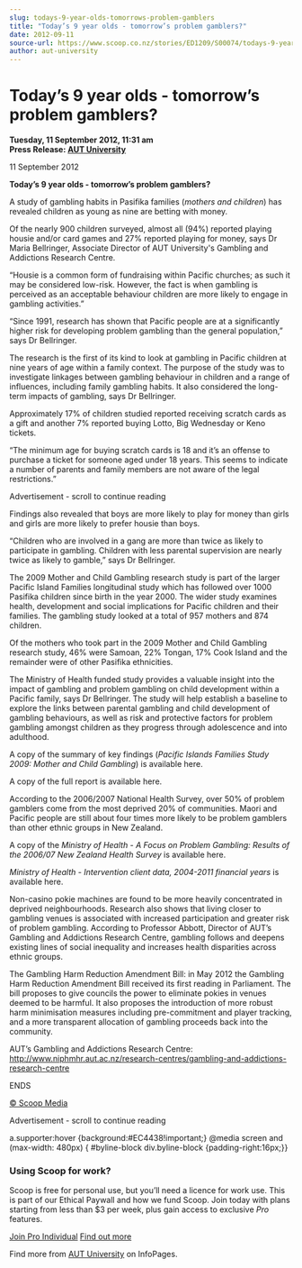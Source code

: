 ```yaml
---
slug: todays-9-year-olds-tomorrows-problem-gamblers
title: "Today’s 9 year olds - tomorrow’s problem gamblers?"
date: 2012-09-11
source-url: https://www.scoop.co.nz/stories/ED1209/S00074/todays-9-year-olds-tomorrows-problem-gamblers.htm
author: aut-university
---
```

Today’s 9 year olds - tomorrow’s problem gamblers?
==================================================

**Tuesday, 11 September 2012, 11:31 am**  
**Press Release: [AUT University](https://info.scoop.co.nz/AUT_University)**

11 September 2012

**Today’s 9 year olds - tomorrow’s problem gamblers?**

A study of gambling habits in Pasifika families (_mothers and children_) has revealed children as young as nine are betting with money.

Of the nearly 900 children surveyed, almost all (94%) reported playing housie and/or card games and 27% reported playing for money, says Dr Maria Bellringer, Associate Director of AUT University's Gambling and Addictions Research Centre.

“Housie is a common form of fundraising within Pacific churches; as such it may be considered low-risk. However, the fact is when gambling is perceived as an acceptable behaviour children are more likely to engage in gambling activities.”

“Since 1991, research has shown that Pacific people are at a significantly higher risk for developing problem gambling than the general population,” says Dr Bellringer.

The research is the first of its kind to look at gambling in Pacific children at nine years of age within a family context. The purpose of the study was to investigate linkages between gambling behaviour in children and a range of influences, including family gambling habits. It also considered the long-term impacts of gambling, says Dr Bellringer.

Approximately 17% of children studied reported receiving scratch cards as a gift and another 7% reported buying Lotto, Big Wednesday or Keno tickets.

“The minimum age for buying scratch cards is 18 and it’s an offense to purchase a ticket for someone aged under 18 years. This seems to indicate a number of parents and family members are not aware of the legal restrictions.”

Advertisement - scroll to continue reading





Findings also revealed that boys are more likely to play for money than girls and girls are more likely to prefer housie than boys.

“Children who are involved in a gang are more than twice as likely to participate in gambling. Children with less parental supervision are nearly twice as likely to gamble,” says Dr Bellringer.

The 2009 Mother and Child Gambling research study is part of the larger Pacific Island Families longitudinal study which has followed over 1000 Pasifika children since birth in the year 2000. The wider study examines health, development and social implications for Pacific children and their families. The gambling study looked at a total of 957 mothers and 874 children.

Of the mothers who took part in the 2009 Mother and Child Gambling research study, 46% were Samoan, 22% Tongan, 17% Cook Island and the remainder were of other Pasifika ethnicities.

The Ministry of Health funded study provides a valuable insight into the impact of gambling and problem gambling on child development within a Pacific family, says Dr Bellringer. The study will help establish a baseline to explore the links between parental gambling and child development of gambling behaviours, as well as risk and protective factors for problem gambling amongst children as they progress through adolescence and into adulthood.

A copy of the summary of key findings (_Pacific Islands Families Study 2009: Mother and Child Gambling_) is available here.

A copy of the full report is available here.

According to the 2006/2007 National Health Survey, over 50% of problem gamblers come from the most deprived 20% of communities. Maori and Pacific people are still about four times more likely to be problem gamblers than other ethnic groups in New Zealand.

A copy of the _Ministry of Health - A Focus on Problem Gambling: Results of the 2006/07 New Zealand Health Survey_ is available here.

_Ministry of Health - Intervention client data, 2004-2011 financial years_ is available here.

Non-casino pokie machines are found to be more heavily concentrated in deprived neighbourhoods. Research also shows that living closer to gambling venues is associated with increased participation and greater risk of problem gambling. According to Professor Abbott, Director of AUT’s Gambling and Addictions Research Centre, gambling follows and deepens existing lines of social inequality and increases health disparities across ethnic groups.

The Gambling Harm Reduction Amendment Bill: in May 2012 the Gambling Harm Reduction Amendment Bill received its first reading in Parliament. The bill proposes to give councils the power to eliminate pokies in venues deemed to be harmful. It also proposes the introduction of more robust harm minimisation measures including pre-commitment and player tracking, and a more transparent allocation of gambling proceeds back into the community.

AUT’s Gambling and Addictions Research Centre: http://www.niphmhr.aut.ac.nz/research-centres/gambling-and-addictions-research-centre

ENDS

[© Scoop Media](http://www.scoop.co.nz/about/terms.html)  

Advertisement - scroll to continue reading



a.supporter:hover {background:#EC4438!important;} @media screen and (max-width: 480px) { #byline-block div.byline-block {padding-right:16px;}}

### Using Scoop for work?

Scoop is free for personal use, but you’ll need a licence for work use. This is part of our Ethical Paywall and how we fund Scoop. Join today with plans starting from less than $3 per week, plus gain access to exclusive _Pro_ features.  
  
[Join Pro Individual](https://pro.scoop.co.nz/Individual/?from=ProIn24) [Find out more](https://pro.scoop.co.nz/using-scoop-for-work/?from=ProIn24)

Find more from [AUT University](https://info.scoop.co.nz/AUT_University) on InfoPages.